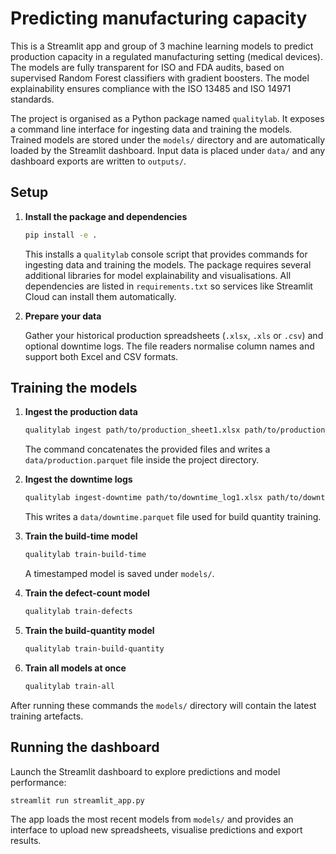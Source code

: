 # Predicting manufacturing capacity
This is a Streamlit app and group of 3 machine learning models to predict production capacity in a regulated manufacturing setting (medical devices).  The models are fully transparent for ISO and FDA audits, based on supervised Random Forest classifiers with gradient boosters.  The model explainability ensures compliance with the ISO 13485 and ISO 14971 standards.

The project is organised as a Python package named `qualitylab`.  It exposes a
command line interface for ingesting data and training the models.  Trained
models are stored under the `models/` directory and are automatically loaded by
the Streamlit dashboard. Input data is placed under `data/` and any dashboard
exports are written to `outputs/`.

## Setup

1. **Install the package and dependencies**

   ```bash
   pip install -e .
   ```

   This installs a `qualitylab` console script that provides commands for
   ingesting data and training the models. The package requires several
   additional libraries for model explainability and visualisations.  All
   dependencies are listed in `requirements.txt` so services like
   Streamlit Cloud can install them automatically.

2. **Prepare your data**

   Gather your historical production spreadsheets (`.xlsx`, `.xls` or `.csv`)
   and optional downtime logs.  The file readers normalise column names and
   support both Excel and CSV formats.

## Training the models

1. **Ingest the production data**

   ```bash
   qualitylab ingest path/to/production_sheet1.xlsx path/to/production_sheet2.csv
   ```

   The command concatenates the provided files and writes a
   `data/production.parquet` file inside the project directory.

2. **Ingest the downtime logs**

   ```bash
   qualitylab ingest-downtime path/to/downtime_log1.xlsx path/to/downtime_log2.csv
   ```

   This writes a `data/downtime.parquet` file used for build quantity training.

3. **Train the build-time model**

   ```bash
   qualitylab train-build-time
   ```

   A timestamped model is saved under `models/`.

4. **Train the defect-count model**

   ```bash
   qualitylab train-defects
   ```

5. **Train the build-quantity model**
   ```bash
   qualitylab train-build-quantity
   ```

6. **Train all models at once**

   ```bash
   qualitylab train-all
   ```

After running these commands the `models/` directory will contain the latest
training artefacts.

## Running the dashboard

Launch the Streamlit dashboard to explore predictions and model performance:

```bash
streamlit run streamlit_app.py
```

The app loads the most recent models from `models/` and provides an interface to
upload new spreadsheets, visualise predictions and export results.
